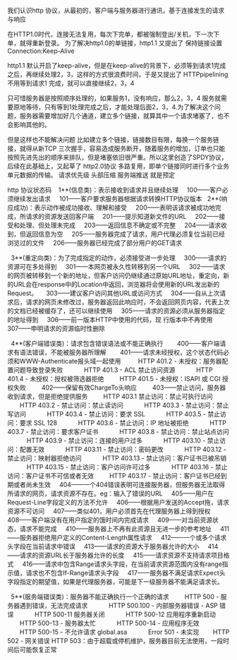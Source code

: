 我们认识http 协议，从最初的，客户端与服务器进行通讯，基于连接发生的请求与响应

在HTTP1.0时代，连接无法复用，每次下完单，都被强制登出/关机，下一次下单，就得重新登录。
为了解决http1.0的单链接，http1.1 又提出了 保持链接设置Connection:Keep-Alive

http1.1 默认开启了keep-alive，但是在keep-alive的背景下，必须等到请求1完成之后，再继续处理2，3，这样的方式很浪费时间，于是又提出了 HTTPpipelining 不用等到请求1 完成，就可以直接继续2，3，4

只可惜服务器是按照顺序处理的，如果服务1，没有响应，那么2，3，4 服务就需要原地等待，只有等到1处理完成之后，才能处理后面2，3，4.为了解决这个问题，服务器需要增加好几个通道，建立多个链接，就算其中一个请求堵塞了，也不会影响其他的。

但是这样也不能解决问题 比如建立多个链接，链接数目有限，每换一个服务链接，就得从新TCP 三次握手，容易造成服务断开，随着服务的增加，订单也只能按照先进先出的顺序来排队，但是堵塞依旧很严重。所以这里创造了SPDY协议，后续在此基础上，又起草了 http2.0协议
    多路复用，即单个链接同时进行多个业务单元数据的传输。
    请求优先级
    头部压缩
    服务端推送 就是预定


http 协议状态码 
  1**(信息类)：表示接收到请求并且继续处理
    100——客户必须继续发出请求
    101——客户要求服务器根据请求转换HTTP协议版本
  2**(响应成功)：表示动作被成功接收、理解和接受
    200——表明该请求被成功地完成，所请求的资源发送回客户端
    201——提示知道新文件的URL
    202——接受和处理、但处理未完成
    203——返回信息不确定或不完整
    204——请求收到，但返回信息为空
    205——服务器完成了请求，用户代理必须复位当前已经浏览过的文件
    206——服务器已经完成了部分用户的GET请求

  3**(重定向类)：为了完成指定的动作，必须接受进一步处理
    300——请求的资源可在多处得到
    301——本网页被永久性转移到另一个URL
    302——请求的网页被转移到一个新的地址，但客户访问仍继续通过原始URL地址，重定向，新的URL会在response中的Location中返回，浏览器将会使用新的URL发出新的Request。
    303——建议客户访问其他URL或访问方式
    304——自从上次请求后，请求的网页未修改过，服务器返回此响应时，不会返回网页内容，代表上次的文档已经被缓存了，还可以继续使用
    305——请求的资源必须从服务器指定的地址得到
    306——前一版本HTTP中使用的代码，现   行版本中不再使用
    307——申明请求的资源临时性删除

  4**(客户端错误类)：请求包含错误语法或不能正确执行
       400——客户端请求有语法错误，不能被服务器所理解
       401——请求未经授权，这个状态代码必须和WWW-Authenticate报头域一起使用
         HTTP 401.2 - 未授权：服务器配置问题导致登录失败
    　　HTTP 401.3 - ACL 禁止访问资源
    　　HTTP 401.4 - 未授权：授权被筛选器拒绝
        HTTP 401.5 - 未授权：ISAPI 或 CGI 授权失败
        402——保留有效ChargeTo头响应
        403——禁止访问，服务器收到请求，但是拒绝提供服务
        HTTP 403.1 禁止访问：禁止可执行访问
    　　HTTP 403.2 - 禁止访问：禁止读访问
    　　HTTP 403.3 - 禁止访问：禁止写访问
    　　HTTP 403.4 - 禁止访问：要求 SSL
    　　HTTP 403.5 - 禁止访问：要求 SSL 128
    　　HTTP 403.6 - 禁止访问：IP 地址被拒绝
    　　HTTP 403.7 - 禁止访问：要求客户证书
    　　HTTP 403.8 - 禁止访问：禁止站点访问
    　　HTTP 403.9 - 禁止访问：连接的用户过多
    　　HTTP 403.10 - 禁止访问：配置无效
    　　HTTP 403.11 - 禁止访问：密码更改
    　　HTTP 403.12 - 禁止访问：映射器拒绝访问
    　　HTTP 403.13 - 禁止访问：客户证书已被吊销
    　　HTTP 403.15 - 禁止访问：客户访问许可过多
    　　HTTP 403.16 - 禁止访问：客户证书不可信或者无效
        HTTP 403.17 - 禁止访问：客户证书已经到期或者尚未生效
    404——一个404错误表明可连接服务器，但服务器无法取得所请求的网页，请求资源不存在。eg：输入了错误的URL
    405——用户在Request-Line字段定义的方法不允许
    406——根据用户发送的Accept拖，请求资源不可访问
    407——类似401，用户必须首先在代理服务器上得到授权
    408——客户端没有在用户指定的饿时间内完成请求
    409——对当前资源状态，请求不能完成
    410——服务器上不再有此资源且无进一步的参考地址
    411——服务器拒绝用户定义的Content-Length属性请求
    412——一个或多个请求头字段在当前请求中错误
    413——请求的资源大于服务器允许的大小
    414——请求的资源URL长于服务器允许的长度
    415——请求资源不支持请求项目格式
    416——请求中包含Range请求头字段，在当前请求资源范围内没有range指示值，请求也不包含If-Range请求头字段
    417——服务器不满足请求Expect头字段指定的期望值，如果是代理服务器，可能是下一级服务器不能满足请求长。

  5**(服务端错误类)：服务器不能正确执行一个正确的请求
        HTTP 500 - 服务器遇到错误，无法完成请求
    　　HTTP 500.100 - 内部服务器错误 - ASP 错误
    　　HTTP 500-11 服务器关闭
    　　HTTP 500-12 应用程序重新启动
    　　HTTP 500-13 - 服务器太忙
    　　HTTP 500-14 - 应用程序无效
    　　HTTP 500-15 - 不允许请求 global.asa
    　　Error 501 - 未实现
       HTTP 502 - 网关错误
       HTTP 503：由于超载或停机维护，服务器目前无法使用，一段时间后可能恢复正常

